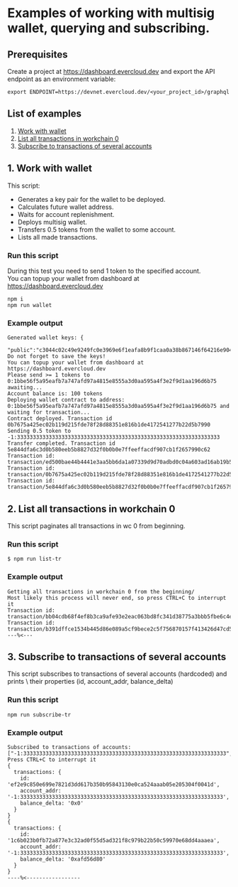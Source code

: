 # Examples of working with multisig wallet, querying and subscribing.

## Prerequisites

Create a project at https://dashboard.evercloud.dev and export the API endpoint as an environment variable:
```
export ENDPOINT=https://devnet.evercloud.dev/<your_project_id>/graphql
```

## List of examples
1.  [Work with wallet](#1-work-with-wallet)
2.  [List all transactions in workchain 0](#2-list-all-transactions-in-workchain-0)
3.  [Subscribe to transactions of several accounts](#3-subscribe-to-transactions-of-several-accounts)

## 1. Work with wallet

This script:
-   Generates a key pair for the wallet to be deployed.
-   Calculates future wallet address.
-   Waits for account replenishment.
-   Deploys multisig wallet.
-   Transfers 0.5 tokens from the wallet to some account.
-   Lists all made transactions.

### Run this script

During this test you need to send 1 token to the specified account.\
You can topup your wallet from dashboard at https://dashboard.evercloud.dev

```
npm i
npm run wallet
```
### Example output
```
Generated wallet keys: {
    "public":"c3044c02c49e9249fc0e3969e6f1eafa8b9f1caa0a38b867146f64216e904a34","secret":"3d3985b24f65099e811d4183e39581f2866d9cb7a53cb1f43f0fae8359002b7c"}
Do not forget to save the keys!
You can topup your wallet from dashboard at https://dashboard.evercloud.dev
Please send >= 1 tokens to 0:1bbe56f5a95eafb7a747afd97a4815e8555a3d0aa595a4f3e2f9d1aa196d6b75
awaiting...
Account balance is: 100 tokens
Deploying wallet contract to address: 0:1bbe56f5a95eafb7a747afd97a4815e8555a3d0aa595a4f3e2f9d1aa196d6b75 and waiting for transaction...
Contract deployed. Transaction id 0b7675a425ec02b119d215fde78f28d88351e816b1de4172541277b22d5b7990
Sending 0.5 token to -1:3333333333333333333333333333333333333333333333333333333333333333
Transfer completed. Transaction id 5e844dfa6c3d0b580eeb5b8827d32f0b0b0e7ffeeffacdf907cb1f2657990c62
Transaction id: transaction/ed500bae44b4441e3aa5bb6da1a07339d9d70adbd0c04a603ad16ab19b583727
Transaction id: transaction/0b7675a425ec02b119d215fde78f28d88351e816b1de4172541277b22d5b7990
Transaction id: transaction/5e844dfa6c3d0b580eeb5b8827d32f0b0b0e7ffeeffacdf907cb1f2657990c62
```

## 2. List all transactions in workchain 0 

This script paginates all transactions in wc 0 from beginning.

### Run this script

```
$ npm run list-tr
```
### Example output
```
Getting all transactions in workchain 0 from the beginning/
Most likely this process will never end, so press CTRL+C to interrupt it
Transaction id: transaction/bb04cdb68f4ef8b3ca9afe93e2eac063bd8fc341d38775a3bbb5fbe6c4eb32ba
Transaction id: transaction/b391dffce1534b445d86e089a5cf9bece2c5f756870157f413426d47cd5c5663
---%<---
```

## 3. Subscribe to transactions of several accounts

This script subscribes to transactions of several accounts (hardcoded) and prints \ 
their properties (id, account_addr, balance_delta)

### Run this script
```
npm run subscribe-tr
```
### Example output
```
Subscribed to transactions of accounts: ["-1:3333333333333333333333333333333333333333333333333333333333333333","0:40e593373fd9c972162812878ea1976ebaffe2bff030c637df2c08826cf1583b"]
Press CTRL+C to interrupt it
{
  transactions: {
    id: 'ef2e9c850e699e7821d3dd617b350b95843130e0ca524aaab05e205304f0041d',
    account_addr: '-1:3333333333333333333333333333333333333333333333333333333333333333',
    balance_delta: '0x0'
  }
}
{
  transactions: {
    id: '1c6b023b0fb72a877e3c32ad0f55d5ad321f8c979b22b50c59970e68dd4aaaea',
    account_addr: '-1:3333333333333333333333333333333333333333333333333333333333333333',
    balance_delta: '0xafd56d80'
  }
}
----%<-----------------
```
